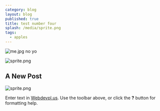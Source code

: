 ```yaml
---
category: blog
layout: blog
published: true
title: test number four
splash: /media/sprite.png
tags:
  - apples
---
```

![me.jpg]({{site.baseurl}}/media/me.jpg)
no
yo

![sprite.png]({{site.baseurl}}/media/sprite.png)
## A New Post
![sprite.png]({{site.baseurl}}/media/sprite.png)

Enter text in [Webdevpl.us](https://webdevpl.us/). Use the toolbar above, or click the **?** button for formatting help.
